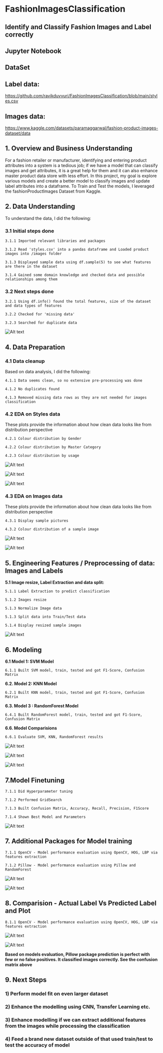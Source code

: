 # FashionImagesClassification
## Identify and Classify Fashion Images and Label correctly

## Jupyter Notebook

## DataSet

  ## Label data:
  https://github.com/ravikduvvuri/FashionImagesClassification/blob/main/styles.csv

  ## Images data:
  https://www.kaggle.com/datasets/paramaggarwal/fashion-product-images-dataset/data


## 1. Overview and Business Understanding
For a fashion retailer or manufacturer, identifying and entering product attributes into a system is a tedious job; if we have a model that can classify images and get attributes, it is a great help for them and it can also enhance master product data store with less effort. In this project, my goal is explore various models and create a better model to classify images and update label attributes into a dataframe. To Train and Test the models, I leveraged the fashionProductImages Dataset from Kaggle.

## 2. Data Understanding
To understand the data, I did the following:

  ### 3.1 Initial steps done
    
    3.1.1 Imported relevant libraries and packages
    
    3.1.2 Read 'styles.csv' into a pandas dataframe and Loaded product images into /images folder
    
    3.1.3 Displayed sample data using df.sample(5) to see what features are there in the dataset
    
    3.1.4 Gained some domain knowledge and checked data and possible relationships among them
  
  ### 3.2 Next steps done
  
    3.2.1 Using df.info() found the total features, size of the dataset and data types of features
    
    3.2.2 Checked for 'missing data'
    
    3.2.3 Searched for duplicate data
    
  ![Alt text](https://github.com/ravikduvvuri/FashionImagesClassification/blob/main/MissingDataStats.png)

## 4. Data Preparation

### 4.1 Data cleanup
  Based on data analysis, I did the following:

    4.1.1 Data seems clean, so no extensive pre-processing was done

    4.1.2 No duplicates found
    
    4.1.3 Removed missing data rows as they are not needed for images classification
       
### 4.2 EDA on Styles data
  These plots provide the information about how clean data looks like from distribution perspective
  
    4.2.1 Colour distribution by Gender
    
    4.2.2 Colour distribution by Master Category

    4.2.3 Colour distribution by usage

![Alt text](https://github.com/ravikduvvuri/FashionImagesClassification/blob/main/Color%20Distribution-Gender.png)

![Alt text](https://github.com/ravikduvvuri/FashionImagesClassification/blob/main/Color%20Distribution-MasterCategory.png)

![Alt text](https://github.com/ravikduvvuri/FashionImagesClassification/blob/main/Color%20Distribution-Usage.png)

### 4.3 EDA on Images data
  These plots provide the information about how clean data looks like from distribution perspective
  
    4.3.1 Display sample pictures
    
    4.3.2 Colour distribution of a sample image

![Alt text](https://github.com/ravikduvvuri/FashionImagesClassification/blob/main/SampleImages.png)

![Alt text](https://github.com/ravikduvvuri/FashionImagesClassification/blob/main/Color%20Distribution-SampleImage1.png)

## 5. Engineering Features / Preprocessing of data: Images and Labels

**5.1 Image resize, Label Extraction and data split:**

    5.1.1 Label Extraction to predict classification
    
    5.1.2 Images resize

    5.1.3 Normalize Image data
    
    5.1.3 Split data into Train/Test data

    5.1.4 Display resized sample images

![Alt text](https://github.com/ravikduvvuri/FashionImagesClassification/blob/main/ResizedSampleImages.png)


## 6. Modeling 

**6.1 Model 1: SVM Model**

    6.1.1 Built SVM model, train, tested and got F1-Score, Confusion Matrix

**6.2. Model 2: KNN Model**
    
    6.2.1 Built KNN model, train, tested and got F1-Score, Confusion Matrix

**6.3. Model 3 : RandomForest Model**
    
    6.4.1 Built RandomForest model, train, tested and got F1-Score, Confusion Matrix

**6.6. Model Comparisions**
    
    6.6.1 Evaluate SVM, KNN, RandomForest results
    
![Alt text](https://github.com/ravikduvvuri/FashionImagesClassification/blob/main/SVM%20Results.png)

![Alt text](https://github.com/ravikduvvuri/FashionImagesClassification/blob/main/KNN%20Results.png)

![Alt text](https://github.com/ravikduvvuri/FashionImagesClassification/blob/main/RF%20Results.png)


## 7.Model Finetuning
    
    7.1.1 Did Hyperparameter tuning
    
    7.1.2 Performed GridSearch
    
    7.1.3 Built Confusion Matrix, Accuracy, Recall, Precision, F1Score

    7.1.4 Shown Best Model and Parameters
   
![Alt text](https://github.com/ravikduvvuri/FashionImagesClassification/blob/main/FineTunedResults.png)


## 7. Additional Packages for Model training 
    
    7.1.1 OpenCV - Model performance evaluation using OpenCV, HOG, LBP via features extraction
    
    7.1.2 Pillow - Model performance evaluation using Pillow and RandomForest

![Alt text](https://github.com/ravikduvvuri/FashionImagesClassification/blob/main/Results-OpenCV%20Model.png)

![Alt text](https://github.com/ravikduvvuri/FashionImagesClassification/blob/main/Results-PillowModel.png)
    

## 8. Comparision - Actual Label Vs Predicted Label and Plot 
    
    8.1.1 OpenCV - Model performance evaluation using OpenCV, HOG, LBP via features extraction

![Alt text](https://github.com/ravikduvvuri/FashionImagesClassification/blob/main/Graph%20Comparision.png)

![Alt text](https://github.com/ravikduvvuri/FashionImagesClassification/blob/main/ResultsComparisonDF.png)

**Based on models evaluation, Pillow package prediction is perfect with few or no false positives. It classified images correctly. See the confusion matrix above**

## 9. Next Steps 
    
### 1) Perform model fit on even larger dataset

### 2) Enhance the modelling using CNN, Transfer Learning etc.

### 3) Enhance modelling if we can extract additional features from the images while processing the classification

### 4) Feed a brand new dataset outside of that used train/test to test the accuracy of model
    

